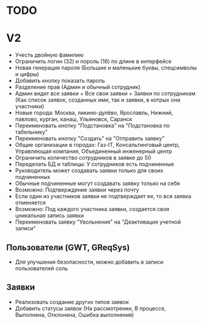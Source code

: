 # TODO

# V2

- Учесть двойную фамилию
- Ограничить логин (32) и пороль (16) по длине в интерфейсе
- Новая генерация пароля (Большие и маленькие буквы, спецсимволы и цифры)
- Добавить кнопку показать пароль
- Разделение прав (Админ и обычный сотрудник)
- Админ видит все заявки + Все свои заявки + Заявки по сотрудникам (Как список заявок, созданных ими, так и заявки, в котрых они участники)
- Новые города: Москва, ликино-дулёво, Ярославль, Нижний, павлово, курган, канаш, Ульяновск, Саранск
- Переименовать кнопку "Подстановка" на "Подстановка по табельнику"
- Переименовать кнопку "Создать" на "Отправить заявку"
- Общие организации в городах: Газ-IT, Консальтинговый центр, Управляющая компания, Объединенный инженерный центр
- Ограничить количество сотрудников в заявке до 50
- Переделать БД и таблицы: У сотрудников есть подчиненные
- Руководитель может создавать заявки только для своих подчиненных
- Обычные подчиненные могут создавать заявку только на себя
- Возможно: Подтверждение заявки через почту
- Если один из участников заявки не подтверждает ее, то вся заявка отменяется
- Возможно: Под каждого участника заявки, создается своя цникальная запись заявки
- Переименовать заявку "Увольнения" на "Деактивация учетной записи"

## Пользователи (GWT, GReqSys)

- Для улучшения безопасности, можно добавить в записи пользователей соль

## Заявки

- Реализовать создание других типов заявок
- Добавить статусы заявок (На рассмотрении, В процессе, Выполнена, Отклонена, Ошибка выполнения)
